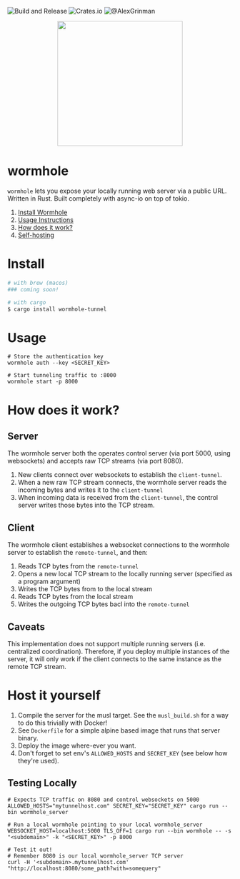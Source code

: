 ![Build and Release](https://github.com/agrinman/wormhole/workflows/Build%20and%20Release/badge.svg)   ![Crates.io](https://img.shields.io/crates/v/wormhole-tunnel) ![@AlexGrinman](https://img.shields.io/twitter/follow/alexgrinman?label=%40AlexGrinman)

<p align="center">
<img src="https://repository-images.githubusercontent.com/249120770/6208df00-7865-11ea-9134-cb78fe857eed" align="center" height="280px"/>
</p>

# wormhole
`wormhole` lets you expose your locally running web server via a public URL.
Written in Rust. Built completely with async-io on top of tokio.

1. [Install Wormhole](#install)
2. [Usage Instructions](#usage)
3. [How does it work?](#how-does-it-work)
4. [Self-hosting](#host-it-yourself)

# Install

```bash
# with brew (macos)
### coming soon!

# with cargo
$ cargo install wormhole-tunnel
```


# Usage
```shell script
# Store the authentication key
wormhole auth --key <SECRET_KEY>

# Start tunneling traffic to :8000
wormhole start -p 8000
```

# How does it work?
## Server
The wormhole server both the operates control server (via port 5000, using websockets) and accepts 
raw TCP streams (via port 8080).

1. New clients connect over websockets to establish the `client-tunnel`. 
2. When a new raw TCP stream connects, the wormhole server reads the incoming bytes and writes it to the `client-tunnel`
3. When incoming data is received from the `client-tunnel`, the control server writes those bytes into the TCP stream.

## Client
The wormhole client establishes a websocket connections to the wormhole server to establish the `remote-tunnel`,
and then:

1. Reads TCP bytes from the `remote-tunnel`
2. Opens a new local TCP stream to the locally running server (specified as a program argument)
3. Writes the TCP bytes from to the local stream
4. Reads TCP bytes from the local stream
5. Writes the outgoing TCP bytes bacl into the `remote-tunnel`

## Caveats
This implementation does not support multiple running servers (i.e. centralized coordination).
Therefore, if you deploy multiple instances of the server, it will only work if the client connects to the same instance
as the remote TCP stream.

# Host it yourself
1. Compile the server for the musl target. See the `musl_build.sh` for a way to do this trivially with Docker!
2. See `Dockerfile` for a simple alpine based image that runs that server binary.
3. Deploy the image where-ever you want.
4. Don't forget to set env's `ALLOWED_HOSTS` and `SECRET_KEY` (see below how they're used).

## Testing Locally
```shell script
# Expects TCP traffic on 8080 and control websockets on 5000
ALLOWED_HOSTS="mytunnelhost.com" SECRET_KEY="SECRET_KEY" cargo run --bin wormhole_server

# Run a local wormhole pointing to your local wormhole_server
WEBSOCKET_HOST=localhost:5000 TLS_OFF=1 cargo run --bin wormhole -- -s "<subdomain>" -k "<SECRET_KEY>" -p 8000

# Test it out!
# Remember 8080 is our local wormhole_server TCP server
curl -H '<subdomain>.mytunnelhost.com' "http://localhost:8080/some_path?with=somequery"
```
